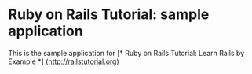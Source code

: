 # Ruby on Rails Tutorial: sample application

This is the sample application for
[* Ruby on Rails Tutorial: Learn Rails by Example *] (http://railstutorial.org)